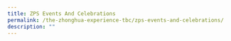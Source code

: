 ```yaml
---
title: ZPS Events And Celebrations
permalink: /the-zhonghua-experience-tbc/zps-events-and-celebrations/
description: ""
---
```

